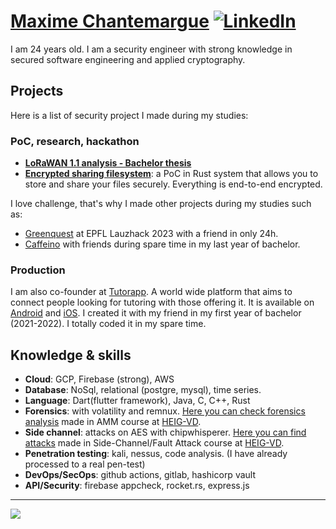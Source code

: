 # [Maxime Chantemargue](https://maxime.chantemargue.ch) [![LinkedIn](https://img.shields.io/badge/LinkedIn-%230077B5.svg?logo=linkedin&logoColor=white)](https://linkedin.com/in/https://www.linkedin.com/in/maxime-chantemargue/)

I am 24 years old. I am a security engineer with strong knowledge in secured software engineering and applied cryptography.

## Projects

Here is a list of security project I made during my studies:

### PoC, research, hackathon

- [**LoRaWAN 1.1 analysis - Bachelor thesis**](https://github.com/CSharper63/tb_iscs_lorawan)
- [**Encrypted sharing filesystem**](https://github.com/CSharper63/client_encryption_file_system): a PoC in Rust system that allows you to store and share your files securely. Everything is end-to-end encrypted.

I love challenge, that's why I made other projects during my studies such as:

- [Greenquest](https://greenquest.ch) at EPFL Lauzhack 2023 with a friend in only 24h.
- [Caffeino](https://caffeino.ch) with friends during spare time in my last year of bachelor.

### Production

I am also co-founder at [Tutorapp](https://tutorapp.ch).
A world wide platform that aims to connect people looking for tutoring with those offering it. It is available on [Android](https://play.google.com/store/apps/details?id=ch.tutorapp) and [iOS](https://apps.apple.com/ch/app/tutorapp/id1607675754). I created it with my friend in my first year of bachelor (2021-2022). I totally coded it in my spare time.

## Knowledge & skills

- **Cloud**: GCP, Firebase (strong), AWS
- **Database**: NoSql, relational (postgre, mysql), time series.
- **Language**: Dart(flutter framework), Java, C, C++, Rust
- **Forensics**: with volatility and remnux. [Here you can check forensics analysis](malware_analysis/) made in AMM course at [HEIG-VD](https://heig-vd.ch).
- **Side channel**: attacks on AES with chipwhisperer. [Here you can find attacks](side_channel_attacks/) made in Side-Channel/Fault Attack course at [HEIG-VD](https://heig-vd.ch).
- **Penetration testing**: kali, nessus, code analysis. (I have already processed to a real pen-test)
- **DevOps/SecOps**: github actions, gitlab, hashicorp vault
- **API/Security**: firebase appcheck, rocket.rs, express.js

---

![](https://komarev.com/ghpvc/?username=CSharper63&abbreviated=true)
